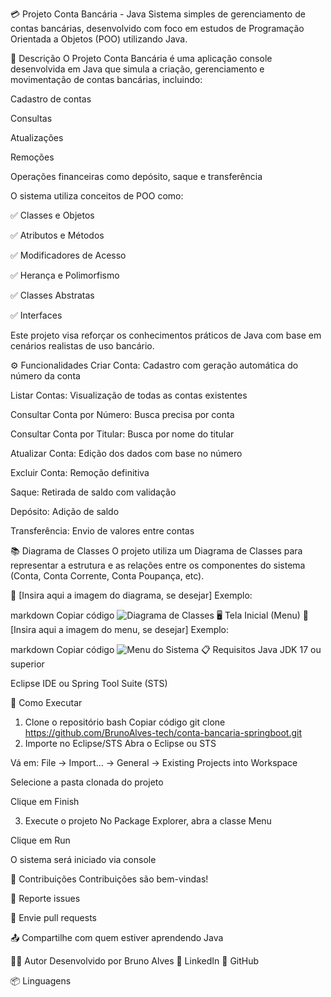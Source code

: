 💳 Projeto Conta Bancária - Java
Sistema simples de gerenciamento de contas bancárias, desenvolvido com foco em estudos de Programação Orientada a Objetos (POO) utilizando Java.

📌 Descrição
O Projeto Conta Bancária é uma aplicação console desenvolvida em Java que simula a criação, gerenciamento e movimentação de contas bancárias, incluindo:

Cadastro de contas

Consultas

Atualizações

Remoções

Operações financeiras como depósito, saque e transferência

O sistema utiliza conceitos de POO como:

✅ Classes e Objetos

✅ Atributos e Métodos

✅ Modificadores de Acesso

✅ Herança e Polimorfismo

✅ Classes Abstratas

✅ Interfaces

Este projeto visa reforçar os conhecimentos práticos de Java com base em cenários realistas de uso bancário.

⚙️ Funcionalidades
Criar Conta: Cadastro com geração automática do número da conta

Listar Contas: Visualização de todas as contas existentes

Consultar Conta por Número: Busca precisa por conta

Consultar Conta por Titular: Busca por nome do titular

Atualizar Conta: Edição dos dados com base no número

Excluir Conta: Remoção definitiva

Saque: Retirada de saldo com validação

Depósito: Adição de saldo

Transferência: Envio de valores entre contas

📚 Diagrama de Classes
O projeto utiliza um Diagrama de Classes para representar a estrutura e as relações entre os componentes do sistema (Conta, Conta Corrente, Conta Poupança, etc).

📌 [Insira aqui a imagem do diagrama, se desejar]
Exemplo:

markdown
Copiar código
![Diagrama de Classes](https://i.imgur.com/seudiagrama.png)
🖥️ Tela Inicial (Menu)
📌 [Insira aqui a imagem do menu, se desejar]
Exemplo:

markdown
Copiar código
![Menu do Sistema]()
📋 Requisitos
Java JDK 17 ou superior

Eclipse IDE ou Spring Tool Suite (STS)

🚀 Como Executar
1. Clone o repositório
bash
Copiar código
git clone https://github.com/BrunoAlves-tech/conta-bancaria-springboot.git
2. Importe no Eclipse/STS
Abra o Eclipse ou STS

Vá em: File → Import... → General → Existing Projects into Workspace

Selecione a pasta clonada do projeto

Clique em Finish

3. Execute o projeto
No Package Explorer, abra a classe Menu

Clique em Run

O sistema será iniciado via console

🤝 Contribuições
Contribuições são bem-vindas!

🐞 Reporte issues

🔧 Envie pull requests

📤 Compartilhe com quem estiver aprendendo Java

👨‍💻 Autor
Desenvolvido por Bruno Alves
🔗 LinkedIn
🔗 GitHub

📦 Linguagens

